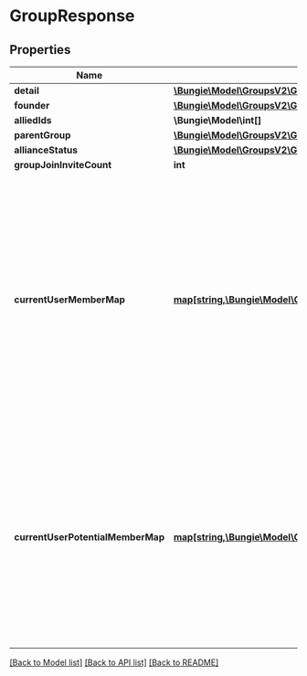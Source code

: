 # GroupResponse

## Properties
Name | Type | Description | Notes
------------ | ------------- | ------------- | -------------
**detail** | [**\Bungie\Model\GroupsV2\GroupV2**](GroupV2.md) |  | [optional] 
**founder** | [**\Bungie\Model\GroupsV2\GroupMember**](GroupMember.md) |  | [optional] 
**alliedIds** | **\Bungie\Model\int[]** |  | [optional] 
**parentGroup** | [**\Bungie\Model\GroupsV2\GroupV2**](GroupV2.md) |  | [optional] 
**allianceStatus** | [**\Bungie\Model\GroupsV2\GroupAllianceStatus**](GroupAllianceStatus.md) |  | [optional] 
**groupJoinInviteCount** | **int** |  | [optional] 
**currentUserMemberMap** | [**map[string,\Bungie\Model\GroupsV2\GroupMember]**](GroupMember.md) | This property will be populated if the authenticated user is a member of the group. Note that because of account linking, a user can sometimes be part of a clan more than once. As such, this returns the highest member type available. | [optional] 
**currentUserPotentialMemberMap** | [**map[string,\Bungie\Model\GroupsV2\GroupPotentialMember]**](GroupPotentialMember.md) | This property will be populated if the authenticated user is an applicant or has an outstanding invitation to join. Note that because of account linking, a user can sometimes be part of a clan more than once. | [optional] 

[[Back to Model list]](../README.md#documentation-for-models) [[Back to API list]](../README.md#documentation-for-api-endpoints) [[Back to README]](../README.md)


